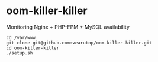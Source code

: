 oom-killer-killer
=================

Monitoring Nginx + PHP-FPM + MySQL availability

    cd /var/www
    git clone git@github.com:vearutop/oom-killer-killer.git
    cd oom-killer-killer
    ./setup.sh